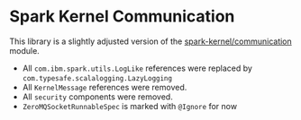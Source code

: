 # Spark Kernel Communication

This library is a slightly adjusted version of the [spark-kernel/communication](https://github.com/ibm-et/spark-kernel/tree/master/communication) 
module.

* All `com.ibm.spark.utils.LogLike` references were replaced by `com.typesafe.scalalogging.LazyLogging`
* All `KernelMessage` references were removed.
* All `security` components were removed.
* `ZeroMQSocketRunnableSpec` is marked with `@Ignore` for now
